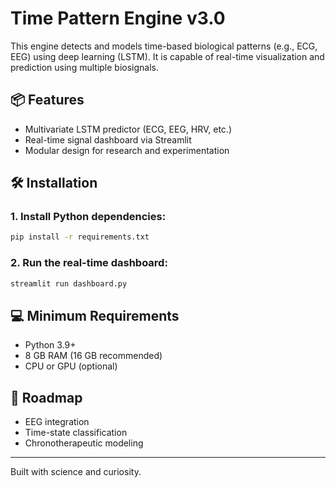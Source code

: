 # Time Pattern Engine v3.0

This engine detects and models time-based biological patterns (e.g., ECG, EEG) using deep learning (LSTM). It is capable of real-time visualization and prediction using multiple biosignals.

## 📦 Features
- Multivariate LSTM predictor (ECG, EEG, HRV, etc.)
- Real-time signal dashboard via Streamlit
- Modular design for research and experimentation

## 🛠 Installation

### 1. Install Python dependencies:
```bash
pip install -r requirements.txt
```

### 2. Run the real-time dashboard:
```bash
streamlit run dashboard.py
```

## 💻 Minimum Requirements
- Python 3.9+
- 8 GB RAM (16 GB recommended)
- CPU or GPU (optional)

## 🔮 Roadmap
- EEG integration
- Time-state classification
- Chronotherapeutic modeling

---

Built with science and curiosity.